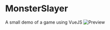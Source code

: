 # MonsterSlayer
A small demo of a game using VueJS
![Preview](https://upww.screenrec.com/images/f_Qwyiq8t6NeF34OlELcDozgYHpbXA2GWa.png)
